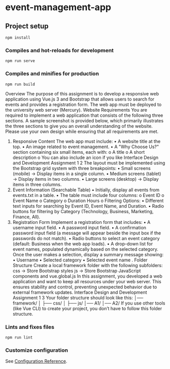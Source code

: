 # event-management-app

## Project setup
```
npm install
```

### Compiles and hot-reloads for development
```
npm run serve
```

### Compiles and minifies for production
```
npm run build
```

Overview
The purpose of this assignment is to develop a responsive web application using Vue.js 3 and
Bootstrap that allows users to search for events and provides a registration form. The web app
must be deployed to the university web server (Mercury).
Website Requirements
You are required to implement a web application that consists of the following three sections. A
sample screenshot is provided below, which primarily illustrates the three sections to give you an
overall understanding of the website. Please use your own design while ensuring that all
requirements are met.
1. Responsive Content
The web app must include:
• A website title at the top.
• An image related to event management.
• A "Why Choose Us?" section containing six small items, each with:
o A title
o A short description
o You can also include an icon if you like
Interface Design and Development Assignment 1
2
The layout must be implemented using the Bootstrap grid system with three breakpoints:
• Small screens (mobile) → Display items in a single column.
• Medium screens (tablet) → Display items in two columns.
• Large screens (desktop) → Display items in three columns.
2. Event Information (Searchable Table)
• Initially, display all events from events.txt in a table.
• The table must include four columns:
o Event ID
o Event Name
o Category
o Duration Hours
o
Filtering Options:
• Different text inputs for searching by Event ID, Event Name, and Duration.
• Radio buttons for filtering by Category (Technology, Business, Marketing, Finance, All).
3. Registration Form
Implement a registration form that includes:
• A username input field.
• A password input field.
• A confirmation password input field (a message will appear beside the input box if the
passwords do not match).
• Radio buttons to select an event category (default: Business when the web app loads).
• A drop-down list for event names, populated dynamically based on the selected category.
Once the user makes a selection, display a summary message showing:
• Username
• Selected category
• Selected event name
.
Folder Structure
Create a local framework folder with the following subfolders:
css → Store Bootstrap styles
js → Store Bootstrap JavaScript components and vue.global.js
In this assignment, you developed a web application and want to keep all resources under
your web server. This ensures stability and control, preventing unexpected behavior due to
external framework updates.
Interface Design and Development Assignment 1
3
Your folder structure should look like this:
│── framework/
│ ├── css/
│ ├── js/
│── A1/
│── A2/
If you use other tools (like Vue CLI) to create your project, you don’t have to follow this folder
structure.

### Lints and fixes files
```
npm run lint
```

### Customize configuration
See [Configuration Reference](https://cli.vuejs.org/config/).
